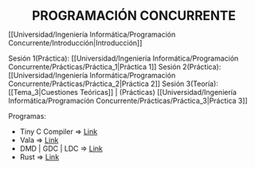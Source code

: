 <center style="font-weight: bold; font-size: 25 ">PROGRAMACIÓN CONCURRENTE</center>


[[Universidad/Ingeniería Informática/Programación Concurrente/Introducción|Introducción]]

Sesión 1(Práctica): [[Universidad/Ingeniería Informática/Programación Concurrente/Prácticas/Práctica_1|Práctica 1]]
Sesión 2(Práctica): [[Universidad/Ingeniería Informática/Programación Concurrente/Prácticas/Práctica_2|Práctica 2]]
Sesión 3(Teoría): [[Tema_3|Cuestiones Teóricas]] | (Prácticas) [[Universidad/Ingeniería Informática/Programación Concurrente/Prácticas/Práctica_3|Práctica 3]] 


Programas:
- Tiny C Compiler => [Link](https://bellard.org/tcc/)
- Vala => [Link](https://vala.dev/)
- DMD | GDC | LDC => [Link](https://dlang.org/download.html)
- Rust => [Link](https://www.rust-lang.org/es)